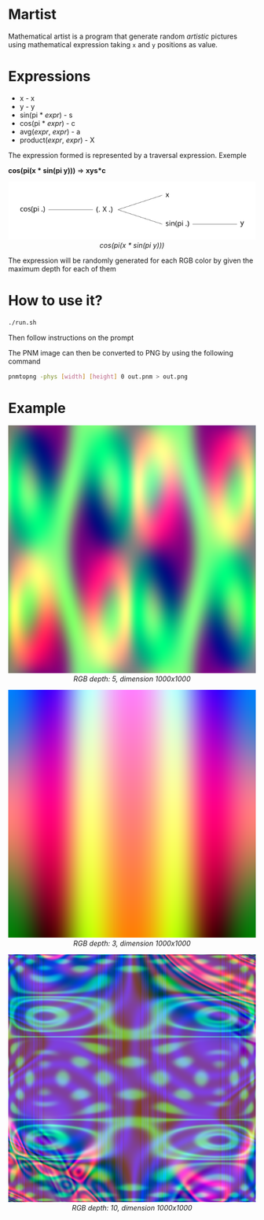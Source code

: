 # Martist

Mathematical artist is a program that generate random *artistic* pictures using mathematical expression taking `x` and `y` positions as value.

# Expressions

- x - x
- y - y
- sin(pi * *expr*) - s
- cos(pi * *expr*) - c
- avg(*expr*, *expr*) - a
- product(*expr*, *expr*) - X

The expression formed is represented by a traversal expression. Exemple

**cos(pi(x * sin(pi y)))** => **xys*c** 

<p align="center">
  <img src="https://github.com/Julien-Gustin/Martist/blob/master/figures/tree.png?raw=true" />
  <br>
  <em style="text-align:center">cos(pi(x * sin(pi y)))</em>
</p>

The expression will be randomly generated for each RGB color by given the maximum depth for each of them

# How to use it?

```sh
./run.sh
```

Then follow instructions on the prompt

The PNM image can then be converted to PNG by using the following command
```sh
pnmtopng -phys [width] [height] 0 out.pnm > out.png
```
# Example

<p align="center">
  <img src="https://github.com/Julien-Gustin/Martist/blob/master/figures/out1.png?raw=true" />
  <br>
  <em style="text-align:center">RGB depth: 5, dimension 1000x1000</em>
</p>


<p align="center">
  <img src="https://github.com/Julien-Gustin/Martist/blob/master/figures/out2.png?raw=true" />
  <br>
  <em style="text-align:center">RGB depth: 3, dimension 1000x1000</em>
</p>

<p align="center">
  <img src="https://github.com/Julien-Gustin/Martist/blob/master/figures/out3.png?raw=true" />
  <br>
  <em style="text-align:center">RGB depth: 10, dimension 1000x1000</em>
</p>